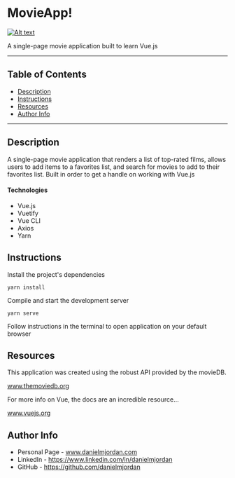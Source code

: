 # MovieApp!
[![Alt text](https://img.youtube.com/vi/_YujIoZNE90/0.jpg)](https://youtu.be/_YujIoZNE90)

A single-page movie application built to learn Vue.js

---
## Table of Contents
- [Description](#description)
- [Instructions](#instructions)
- [Resources](#resources)
- [Author Info](#author-info)

---

## Description

A single-page movie application that renders a list of top-rated films, allows users to add items to a favorites list, and search for movies to add to their favorites list. Built in order to get a handle on working with Vue.js

#### Technologies

- Vue.js
- Vuetify
- Vue CLI
- Axios
- Yarn

## Instructions

Install the project's dependencies
```
yarn install
```

Compile and start the development server
```
yarn serve
```
Follow instructions in the terminal to open application on your default browser

## Resources

This application was created using the robust API provided by the movieDB.

www.themoviedb.org

For more info on Vue, the docs are an incredible resource...

www.vuejs.org

## Author Info
- Personal Page - www.danielmjordan.com
- LinkedIn - https://www.linkedin.com/in/danielmjordan
- GitHub - https://github.com/danielmjordan

